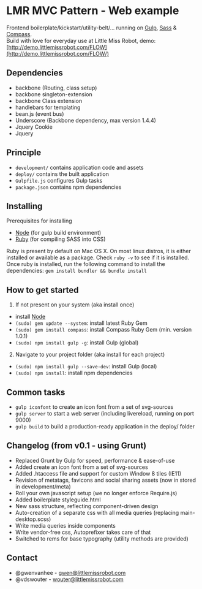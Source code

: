LMR MVC Pattern - Web example
========

Frontend boilerplate/kickstart/utility-belt/... running on [Gulp](http://gulpjs.com/), [Sass](http://sass-lang.com/) & [Compass](http://compass-style.org/).    
Build with love for everyday use at Little Miss Robot, demo: [http://demo.littlemissrobot.com/FLOW](http://demo.littlemissrobot.com/FLOW/)

Dependencies
------------

* backbone (Routing, class setup)
* backbone singleton-extension
* backbone Class extension
* handlebars for templating
* bean.js (event bus)
* Underscore (Backbone dependency, max version 1.4.4)
* Jquery Cookie
* Jquery

Principle
---------
* `development/` contains application code and assets
* `deploy/` contains the built application
* `Gulpfile.js` configures Gulp tasks
* `package.json` contains npm dependencies


Installing
----------
Prerequisites for installing

* [Node](http://nodejs.org) (for gulp build environment)
* [Ruby](http://ruby-lang.org) (for compiling SASS into CSS)

Ruby is present by default on Mac OS X. On most linux distros, it is either installed or
available as a package. Check `ruby -v` to see if it is installed. Once ruby is installed, run the following command to install the dependencies: `gem install bundler && bundle install`


How to get started
------------------
1) If not present on your system (aka install once)

* install [Node](http://nodejs.org)
* `(sudo) gem update --system`: install latest Ruby Gem
* `(sudo) gem install compass`: install Compass Ruby Gem (min. version 1.0.1)
* `(sudo) npm install gulp -g`: install Gulp (global)

2) Navigate to your project folder (aka install for each project)

* `(sudo) npm install gulp --save-dev`: install Gulp (local)
* `(sudo) npm install`: install npm dependencies


Common tasks
------------

* `gulp iconfont` to create an icon font from a set of svg-sources
* `gulp server` to start a web server (including livereload, running on port 9000)
* `gulp build` to build a production-ready application in the deploy/ folder


Changelog (from v0.1 - using Grunt)
-----------------------------------

* Replaced Grunt by Gulp for speed, performance & ease-of-use
* Added create an icon font from a set of svg-sources
* Added .htaccess file and support for custom Window 8 tiles (IE11)
* Revision of metatags, favicons and social sharing assets (now in stored in development/meta)
* Roll your own javascript setup (we no longer enforce Require.js)
* Added boilerplate styleguide.html
* New sass structure, reflecting component-driven design
* Auto-creation of a separate css with all media queries (replacing main-desktop.scss)
* Write media queries inside components
* Write vendor-free css, Autoprefixer takes care of that
* Switched to rems for base typography (utility methods are provided)


Contact
-------

* @gwenvanhee - gwen@littlemissrobot.com    
* @vdswouter - wouter@littlemissrobot.com